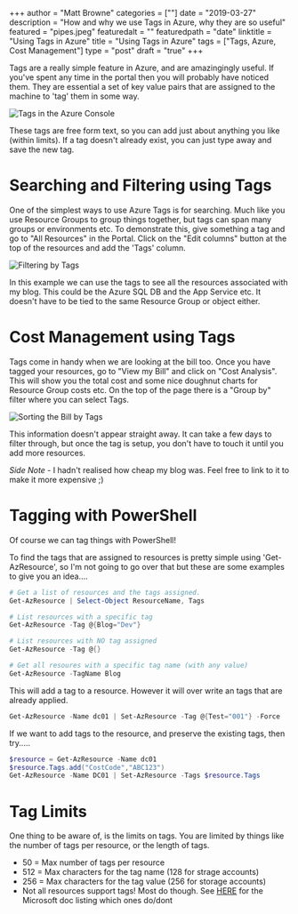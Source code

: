 +++
author = "Matt Browne"
categories = [""]
date = "2019-03-27"
description = "How and why we use Tags in Azure, why they are so useful"
featured = "pipes.jpeg"
featuredalt = ""
featuredpath = "date"
linktitle = "Using Tags in Azure"
title = "Using Tags in Azure"
tags = ["Tags, Azure, Cost Management"]
type = "post"
draft = "true"
+++


Tags are a really simple feature in Azure, and are amazingingly useful. If you've spent any time in the portal then you will probably have noticed them.  They are essential a set of key value pairs that are assigned to the machine to 'tag' them in some way.

![Tags in the Azure Console](/img/2019/03/Tags01.jpg "What tags look like in the console")

These tags are free form text, so you can add just about anything you like (within limits). If a tag doesn't already exist, you can just type away and save the new tag.

# Searching and Filtering using Tags

One of the simplest ways to use Azure Tags is for searching. Much like you use Resource Groups to group things together, but tags can span many groups or environments etc.  To demonstrate this, give something a tag and go to "All Resources" in the Portal.  Click on the "Edit columns" button at the top of the resources and add the 'Tags' column.  

![Filtering by Tags](/img/2019/03/Tags02.jpg "We can filter All Resources using Tags")

In this example we can use the tags to see all the resources associated with my blog.  This could be the Azure SQL DB and the App Service etc.  It doesn't have to be tied to the same Resource Group or object either.

# Cost Management using Tags

Tags come in handy when we are looking at the bill too.  Once you have tagged your resources, go to "View my Bill" and click on "Cost Analysis".  This will show you the total cost and some nice doughnut charts for Resource Group costs etc.  On the top of the page there is a "Group by" filter where you can select Tags.

![Sorting the Bill by Tags](/img/2019/03/Tags03.jpg "We can filter the bill using Tags too!")

This information doesn't appear straight away.  It can take a few days to filter through, but once the tag is setup, you don't have to touch it until you add more resources.

*Side Note* - I hadn't realised how cheap my blog was.  Feel free to link to it to make it more expensive ;)

# Tagging with PowerShell

Of course we can tag things with PowerShell! 

To find the tags that are assigned to resources is pretty simple using 'Get-AzResource', so I'm not going to go over that but these are some examples to give you an idea....

```PowerShell
# Get a list of resources and the tags assigned.
Get-AzResource | Select-Object ResourceName, Tags

# List resources with a specific tag
Get-AzResource -Tag @{Blog="Dev"}

# List resources with NO tag assigned
Get-AzResource -Tag @{}

# Get all resoures with a specific tag name (with any value)
Get-AzResource -TagName Blog
```

This will add a tag to a resource.  However it will over write an tags that are already applied.
```PowerShell
Get-AzResource -Name dc01 | Set-AzResource -Tag @{Test="001"} -Force
```

If we want to add tags to the resource, and preserve the existing tags, then try.....
```Powershell
$resource = Get-AzResource -Name dc01
$resource.Tags.add("CostCode","ABC123") 
Get-AzResource -Name DC01 | Set-AzResource -Tags $resource.Tags  
```

# Tag Limits

One thing to be aware of, is the limits on tags.  You are limited by things like the number of tags per resource, or the length of tags.

- 50 = Max number of tags per resource 
- 512 = Max characters for the tag name (128 for strage accounts)
- 256 = Max characters for the tag value (256 for storage accounts)
- Not all resources support tags!  Most do though.  See [HERE](https://docs.microsoft.com/en-us/azure/azure-resource-manager/tag-support) for the Microsoft doc listing which ones do/dont